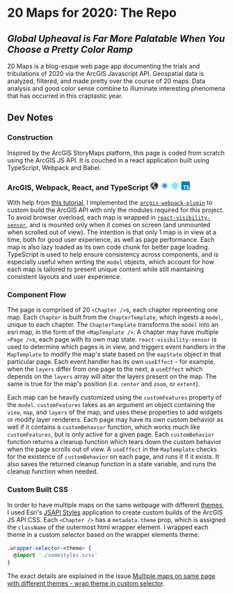 # 20 Maps for 2020: The Repo

## _Global Upheaval is Far More Palatable When You Choose a Pretty Color Ramp_

20 Maps is a blog-esque web page app documenting the trials and tribulations of 2020 via the ArcGIS Javascript API. Geospatial data is analyzed, filtered, and made pretty over the course of 20 maps. Data analysis and good color sense combine to illuminate interesting phenomena that has occurred in this craptastic year.

## Dev Notes

### Construction

Inspired by the ArcGIS StoryMaps platform, this page is coded from scratch using the ArcGIS JS API. It is couched in a react application built using TypeScript, Webpack and Babel.

<h3>
   ArcGIS, Webpack, React, and TypeScript 
   <img src="/src/assets/icons/esri-logo.png" width="20px">
   <img src="/src/assets/icons/webpack-128.png" width="20px">
   <img src="/src/assets/icons/react-128.png" width="20px">
   <img src="/src/assets/icons/typescript-128.png" width="20px">
</h3>

With help from [this tutorial](https://www.youtube.com/watch?v=gTFZgLYegDY), I implemented the [`arcgis-webpack-plugin`](https://github.com/Esri/arcgis-webpack-plugin) to custom build the ArcGIS API with only the modules required for this project. To avoid browser overload, each map is wrapped in [`react-visibility-sensor`](https://github.com/joshwnj/react-visibility-sensor), and is mounted only when it comes on screen (and unmounted when scrolled out of view). The intention is that only 1 map is in view at a time, both for good user experience, as well as page performance.  Each map is also lazy loaded as its own code chunk for better page loading.  TypeScript is used to help ensure consistency across components, and is especially useful when writing the `model` objects, which account for how each map is tailored to present unique content while still maintaining consistent layouts and user experience.

### Component Flow

The page is comprised of 20 `<Chapter />`s, each chapter repreenting one map. Each `Chapter` is built from the `ChapterTemplate`, which ingests a `model`, unique to each chapter. The `ChapterTemplate` transforms the `model` into an esri map, in the form of the `<MapTemplate />`. A chapter may have multiple `<Page />`s, each page with its own map state. `react-visibility-sensor` is used to determine which pages is in view, and triggers event handlers in the `MapTemplate` to modify the map's state based on the `mapState` object in that particular page. Each event handler has its own `useEffect` - for example, when the `layers` differ from one page to the next, a `useEffect` which depends on the `layers` array will alter the layers present on the map.  The same is true for the map's position (i.e. `center` and `zoom`, or `extent`).  

Each map can be heavily customized using the `customFeatures` property of the `model`.  `customFeatures` takes as an argument an object containing the `view`, `map`, and `layers` of the map, and uses these properties to add widgets or modify layer renderers.  Each page may have its own custom behavior as well if it contains a `customBehavior` function, which works much like `customFeatures`, but is only active for a given page.  Each `customBehavior` function returns a cleanup function which tears down the custom behavior when the page scrolls out of view.  A `useEffect` in the `MapTemplate` checks for the existence of `customBehavior` on each page, and runs it if it exists.  It also saves the returned cleanup function in a state variable, and runs the cleanup function when needed.

### Custom Built CSS

In order to have multiple maps on the same webpage with different [themes](https://developers.arcgis.com/javascript/latest/guide/styling/), I used Esri's [JSAPI Styles](https://github.com/jcfranco/jsapi-styles) application to create custom builds of the ArcGIS JS API CSS.  Each `<Chapter />` has a `metadata.theme` prop, which is assigned the `className` of the outermost html wrapper element.  I wrapped each theme in a custom selector based on the wrapper elements theme:

```scss
.wrapper-selector-<theme> {
  @import './somestyles.scss'
}
```

The exact details are explained in the issue [Multiple maps on same page with different themes - wrap theme in custom selector](https://github.com/jcfranco/jsapi-styles/issues/10).
